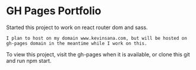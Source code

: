 # GH Pages Portfolio

Started this project to work on react router dom and sass.

`I plan to host on my domain www.kevinsana.com, but will be hosted on gh-pages domain in the meantime while I work on this.`

To view this project, visit the gh-pages when it is available, or clone this git and run npm start.
